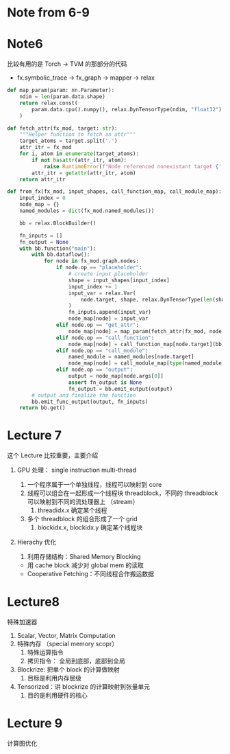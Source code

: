 # Note from 6-9
# Note6
比较有用的是 Torch -> TVM 的那部分的代码
- fx.symbolic_trace -> fx_graph -> mapper -> relax

```python
def map_param(param: nn.Parameter):
    ndim = len(param.data.shape)
    return relax.const(
        param.data.cpu().numpy(), relax.DynTensorType(ndim, "float32")
    )

def fetch_attr(fx_mod, target: str):
    """Helper function to fetch an attr"""
    target_atoms = target.split('.')
    attr_itr = fx_mod
    for i, atom in enumerate(target_atoms):
        if not hasattr(attr_itr, atom):
            raise RuntimeError(f"Node referenced nonexistant target {'.'.join(target_atoms[:i])}")
        attr_itr = getattr(attr_itr, atom)
    return attr_itr

def from_fx(fx_mod, input_shapes, call_function_map, call_module_map):
    input_index = 0
    node_map = {}
    named_modules = dict(fx_mod.named_modules())

    bb = relax.BlockBuilder()

    fn_inputs = []
    fn_output = None
    with bb.function("main"):
        with bb.dataflow():
            for node in fx_mod.graph.nodes:
                if node.op == "placeholder":
                    # create input placeholder
                    shape = input_shapes[input_index]
                    input_index += 1
                    input_var = relax.Var(
                        node.target, shape, relax.DynTensorType(len(shape), "float32")
                    )
                    fn_inputs.append(input_var)
                    node_map[node] = input_var
                elif node.op == "get_attr":
                    node_map[node] = map_param(fetch_attr(fx_mod, node.target))
                elif node.op == "call_function":
                    node_map[node] = call_function_map[node.target](bb, node_map, node)
                elif node.op == "call_module":
                    named_module = named_modules[node.target]
                    node_map[node] = call_module_map[type(named_module)](bb, node_map, node, named_module)
                elif node.op == "output":
                    output = node_map[node.args[0]]
                    assert fn_output is None
                    fn_output = bb.emit_output(output)
        # output and finalize the function
        bb.emit_func_output(output, fn_inputs)
    return bb.get()
```


# Lecture 7
这个 Lecture 比较重要，主要介绍 

1. GPU 处理： single instruction multi-thread
   1. 一个程序属于一个单独线程，线程可以映射到 core
   2. 线程可以组合在一起形成一个线程块 threadblock，不同的 threadblock 可以映射到不同的流处理器上 （stream）
      1. threadidx.x 确定某个线程
   3. 多个 threadblock 的组合形成了一个 grid
      1. blockidx.x, blockidx.y 确定某个线程块

2. Hierachy 优化
   1. 利用存储结构：Shared Memory Blocking
    - 用 cache block 减少对 global mem 的读取
    - Cooperative Fetching：不同线程合作搬运数据

# Lecture8
特殊加速器
1. Scalar, Vector, Matrix Computation
2. 特殊内存 （special memory scopr）
   1. 特殊运算指令
   2. 拷贝指令： 全局到底部，底部到全局
3. Blockrize: 把单个 block 的计算做映射
   1. 目标是利用内存层级
4. Tensorized：讲 blockrize 的计算映射到张量单元
   1. 目的是利用硬件的核心

# Lecture 9
计算图优化
